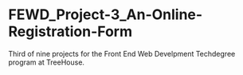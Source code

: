 # FEWD_Project-3_An-Online-Registration-Form
Third of nine projects for the Front End Web Develpment Techdegree program at TreeHouse.
